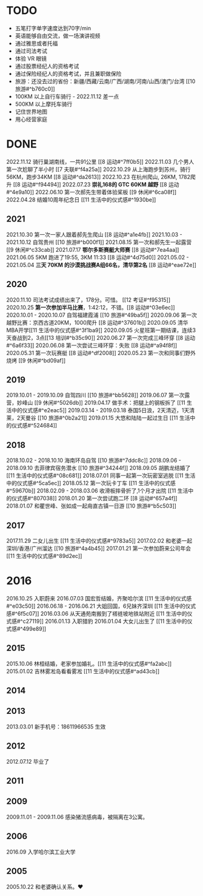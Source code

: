 # TODO
- 五笔打字单字速度达到70字/min
- 英语能够自由交流，做一场演讲视频
- 通过雅思或者托福
- 通过司法考试
- 体验 VR 眼镜
- 通过股票经纪人的资格考试
- 通过保险经纪人的资格考试，并且兼职做保险
- 旅游：还没去过的省份：新疆/西藏/云南/广西/湖南/河南/山西/澳门/台湾 [[10 旅游#^b760c0]]
- 100KM 以上自行车骑行 - 2022.11.12 差一点
- 500KM 以上摩托车骑行
- 记住世界地图
- 用心经营家庭

# DONE
2022.11.12 骑行巢湖南线，一共91公里 [[8 运动#^7ff0b5]]
2022.11.03 几个男人第一次尬聊了半小时 [[7 夫联#^f4a25a]]
2022.10.29 从上海跑步到苏州，骑行 56KM，跑步34KM [[8 运动#^da2613]]
2022.10.23 在杭州爬山, 26KM, 1782爬升 [[8 运动#^f94494]]
2022.07.23 **崇礼168的 GTC 60KM 越野** [[8 运动#^4e9a10]]
2022.06.10 第一次郝先生带着体验桨板 [[9 休闲#^6ca08f]]
2022.04.28 结婚10周年纪念日 [[11 生活中的仪式感#^1930be]]
## 2021
2021.10.30 第一次一家人跟着郝先生爬山 [[8 运动#^a1e4fb]]
2021.10.03 - 2021.10.12 自驾贵州 [[10 旅游#^b000f1]]
2021.08.15 第一次和郝先生一起露营 [[9 休闲#^c33cab]]
2021.07.17 **鄂尔多斯赛艇大师赛** [[8 运动#^7ea4aa]]
2021.06.05 5KM 跑进了19:55, 3KM 11:33 [[8 运动#^4d75d0]]
2021.05.02 - 2021.05.04 **三天 70KM 的沙漠挑战赛A组66名，清华第2名** [[8 运动#^eae72e]]
## 2020
2020.11.10 司法考试成绩出来了，178分。可惜。 [[12 考证#^f95315]]
2020.10.25 **第一次参加半马比赛**，1:42:12，不错。[[8 运动#^03e6ec]]
2020.10.01 - 2020.10.07 自驾福建霞浦 [[10 旅游#^49ba5f]]
2020.09.06 第一次越野比赛：京西古道20KM，1000爬升 [[8 运动#^37601b]]
2020.09.05 清华MBA开学[[11 生活中的仪式感#^3f1ba9]]
2020.09.05 火星班第一期结课，连续3天奋战到2，3点[[13 培训#^b35c90]]
2020.06.27 第一次完成三峰环穿 [[8 运动#^6a6f33]]
2020.06.08 第一次尝试三峰环穿：失败 [[8 运动#^a94f8f]]
2020.05.31 第一次玩赛艇 [[8 运动#^df2008]]
2020.05.23 第一次和同事们野外烧烤 [[9 休闲#^bd09af]]
## 2019
2019.10.01 - 2019.10.09 自驾四川 [[10 旅游#^bb5628]]
2019.06.07 第一次露营，妙峰山 [[9 休闲#^5026db]]
2019.04.17 做手术：把腿上的钢板拆了 [[11 生活中的仪式感#^e2eac5]]
2019.03.14 - 2019.03.18 泰国5日浪，2天清迈，1天清莱，2天曼谷 [[10 旅游#^0b2a21]]
2019.01.15 大悠和陆陆一起过生日 [[11 生活中的仪式感#^524684]]
## 2018
2018.10.02 - 2018.10.10 海南环岛自驾 [[10 旅游#^7ddc8c]]
2018.09.06 - 2018.09.10 去菲律宾宿务潜水 [[10 旅游#^34244f]]
2018.09.05 胡鹏龙结婚了 [[11 生活中的仪式感#^08c681]]
2018.07.01 同事一起第一次玩密室逃脱 [[11 生活中的仪式感#^5ca5ec]]
2018.05.12 第一次玩卡丁车 [[11 生活中的仪式感#^59670b]]
2018.02.09 - 2018.03.06 收滑板摔骨折了,1个月才出院 [[11 生活中的仪式感#^807038]]
2018.01.20 第一次尝试跑二环 [[8 运动#^657a4f]]
2018.01.07 和瞿世峰、张如成一起甪直古镇一日游 [[10 旅游#^b5c503]]
## 2017
2017.11.29 二女儿出生 [[11 生活中的仪式感#^9783a5]]
2017.02.02 和老婆一起深圳/香港/广州溜达 [[10 旅游#^4a4b45]]
2017.01.21 第一次参加蔚来公司年会 [[11 生活中的仪式感#^89d2ec]]
# 2016
2016.10.25 入职蔚来
2016.07.03 国宏哲结婚，齐聚哈尔滨 [[11 生活中的仪式感#^e03c50]]
2016.06.18 - 2016.06.21 大姐回国，6兄妹齐深圳 [[11 生活中的仪式感#^6f5c07]]
2016.03.06 从天通苑南搬到了褡裢坡地铁站附近 [[11 生活中的仪式感#^c27119]]
2016.01.13 入职猎豹
2016.01.04 大女儿出生了 [[11 生活中的仪式感#^499e89]]
## 2015
2015.10.06 林桓结婚，老家参加婚礼。[[11 生活中的仪式感#^fa2abc]]
2015.01.02 吉林雾凇岛看看雾凇 [[11 生活中的仪式感#^ad43cb]]
## 2014
## 2013
2013.03.01 新手机号：18611966535 生效
## 2012
2012.07.12 毕业了
## 2011
## 2009
2009.11.01 - 2009.11.06 感染猪流感病毒，被隔离在3公寓。
## 2006
2016.09 入学哈尔滨工业大学
## 2005
2005.10.22 和老婆确认关系。❤️
